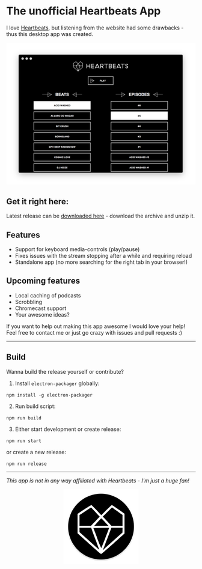 
# The unofficial Heartbeats App

I love [Heartbeats](http://heartbeats.dk/), but listening from the website had some drawbacks - thus this desktop app was created.

![Screenshot](screen.png)


## Get it right here:

Latest release can be [downloaded here](https://github.com/madsnedergaard/heartbeats-app/releases/latest) - download the archive and unzip it.

## Features

- Support for keyboard media-controls (play/pause)
- Fixes issues with the stream stopping after a while and requiring reload
- Standalone app (no more searching for the right tab in your browser!)

## Upcoming features

- Local caching of podcasts
- Scrobbling
- Chromecast support
- Your awesome ideas?

If you want to help out making this app awesome I would love your help! Feel free to contact me or just go crazy with issues and pull requests :)

---

## Build

Wanna build the release yourself or contribute?

1. Install `electron-packager` globally:

```
npm install -g electron-packager
```

2. Run build script:

```
npm run build
```

3. Either start development or create release:

```
npm run start
```

or create a new release:

```
npm run release
```

---

_This app is not in any way affiliated with Heartbeats - I'm just a huge fan!_

<p align="center">
  <img src="app-icon.png">
</p>

